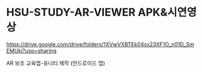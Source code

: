 # HSU-STUDY-AR-VIEWER APK&시연영상

https://drive.google.com/drive/folders/1XVwVXBTEk04sx23XF1O_n01D_SmEMUkj?usp=sharing

AR 보조 교육앱-유니티 제작 (안드로이드 앱)
